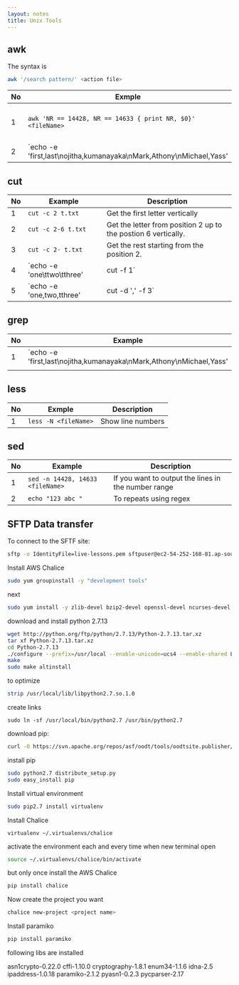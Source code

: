 ```yaml
---
layout: notes 
title: Unix Tools
---
```


## awk

The syntax is

```bash
awk '/search pattern/' <action file>
```



| No | Exmple|Description  |
| -- | -- | -- |
| 1 |  `awk 'NR == 14428, NR == 14633 { print NR, $0}' <fileName>` | Print range of lines with  line numbers |
| 2 | `echo -e 'first,last\nojitha,kumanayaka\nMark,Athony\nMichael,Yass'  | awk -F ',' '{print $1}'` | To get the first column |

## cut

| No   | Example                                       | Description                                                  |
| ---- | --------------------------------------------- | ------------------------------------------------------------ |
| 1    | `cut -c 2 t.txt`                              | Get the first letter vertically                              |
| 2    | `cut -c 2-6 t.txt`                            | Get the letter from position 2 up to the postion 6 vertically. |
| 3    | `cut -c 2- t.txt`                             | Get the rest starting from the position 2.                   |
| 4    | `echo -e 'one\ttwo\tthree' | cut -f 1`        | if tab separated you can use field                           |
| 5    | `echo -e 'one,two,tthree'  | cut -d ',' -f 3` | to get the comma separated field.                            |



## grep

| No   | Example                                                      | Description          |
| ---- | ------------------------------------------------------------ | -------------------- |
| 1    | `echo -e 'first,last\nojitha,kumanayaka\nMark,Athony\nMichael,Yass' | grep -v ^first,last$` | You will give you what doesn't match. |
|  |  |  |



## less

| No | Exmple|Description  |
| -- | -- | -- |
| 1 | `less -N <fileName>` | Show line numbers |


## sed 

| No | Example | Description |
| -- | -- | -- |
| 1 | `sed -n 14428, 14633 <fileName>` | If you want to output the lines in the number range |
| 2 | `echo "123 abc "` | To repeats using regex |





## SFTP Data transfer

To connect to the SFTF site:

```bash
sftp -o IdentityFile=live-lessons.pem sftpuser@ec2-54-252-168-81.ap-southeast-2.compute.amazonaws.com
```

Install AWS Chalice

```bash
sudo yum groupinstall -y "development tools"
```

next 

```bash
sudo yum install -y zlib-devel bzip2-devel openssl-devel ncurses-devel sqlite-devel readline-devel tk-devel gdbm-devel db4-devel libpcap-devel xz-devel expat-devel
```

download and install python 2.7.13

```bash
wget http://python.org/ftp/python/2.7.13/Python-2.7.13.tar.xz
tar xf Python-2.7.13.tar.xz
cd Python-2.7.13
./configure --prefix=/usr/local --enable-unicode=ucs4 --enable-shared LDFLAGS="-Wl,-rpath /usr/local/lib"
make 
sudo make altinstall
```

to optimize

```bash
strip /usr/local/lib/libpython2.7.so.1.0
```

create links

```shell
sudo ln -sf /usr/local/bin/python2.7 /usr/bin/python2.7
```

download pip:

```bash
curl -O https://svn.apache.org/repos/asf/oodt/tools/oodtsite.publisher/trunk/distribute_setup.py
```

install pip

```bash
sudo python2.7 distribute_setup.py
sudo easy_install pip
```

Install virtual environment

```bash
sudo pip2.7 install virtualenv
```

Install Chalice

```shell
virtualenv ~/.virtualenvs/chalice
```

activate the environment each and every time when new terminal open

```bash
source ~/.virtualenvs/chalice/bin/activate
```

but only once install the AWS Chalice

```bash
pip install chalice
```

Now create the project you want

```bash
chalice new-project <project name>
```

Install paramiko

```bash
pip install paramiko
```

following libs are installed

asn1crypto-0.22.0 cffi-1.10.0 cryptography-1.8.1 enum34-1.1.6 idna-2.5 ipaddress-1.0.18 paramiko-2.1.2 pyasn1-0.2.3 pycparser-2.17
<!--stackedit_data:
eyJoaXN0b3J5IjpbMTI0MzAzMzg3OSwtMTM0ODk1NDI3NCw3OT
E4MzQwMTQsLTc1NTYzODM2OCwtMTMxNDc4MDMwM119
-->